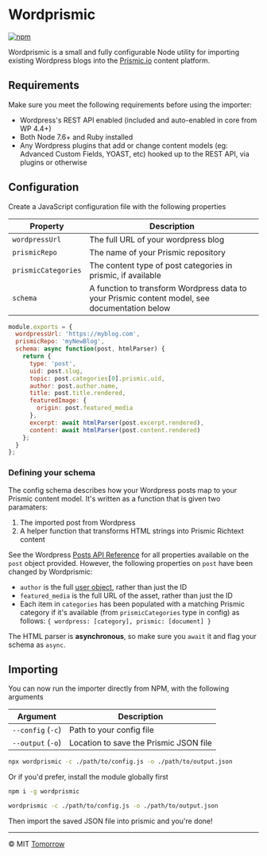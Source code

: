 # Wordprismic

[![npm](https://img.shields.io/npm/v/wordprismic.svg)](https://npmjs.com/package/wordprismic)

Wordprismic is a small and fully configurable Node utility for importing existing Wordpress blogs into the [Prismic.io](https://prismic.io) content platform.


## Requirements

Make sure you meet the following requirements before using the importer:

- Wordpress's REST API enabled (included and auto-enabled in core from WP 4.4+)
- Both Node 7.6+ and Ruby installed
- Any Wordpress plugins that add or change content models (eg: Advanced Custom Fields, YOAST, etc) hooked up to the REST API, via plugins or otherwise

## Configuration

Create a JavaScript configuration file with the following properties

Property            | Description
--------------------|----------------------------------------------------------------------------------------------
`wordpressUrl`      | The full URL of your wordpress blog
`prismicRepo`       | The name of your Prismic repository
`prismicCategories` | The content type of post categories in prismic, if available
`schema`            | A function to transform Wordpress data to your Prismic content model, see documentation below

```js
module.exports = {
  wordpressUrl: 'https://myblog.com',
  prismicRepo: 'myNewBlog',
  schema: async function(post, htmlParser) {
    return {
      type: 'post',
      uid: post.slug,
      topic: post.categories[0].prismic.uid,
      author: post.author.name,
      title: post.title.rendered,
      featuredImage: {
        origin: post.featured_media
      },
      excerpt: await htmlParser(post.excerpt.rendered),
      content: await htmlParser(post.content.rendered)
    };
  }
};
```

### Defining your schema

The config schema describes how your Wordpress posts map to your Prismic content model. It's written as a function that is given two paramaters:
  1. The imported post from Wordpress
  2. A helper function that transforms HTML strings into Prismic Richtext content

See the Wordpress [Posts API Reference](https://developer.wordpress.org/rest-api/reference/posts/#schema) for all properties available on the `post` object provided. However, the following properties on `post` have been changed by Wordprismic:
- `author` is the full [user object](https://developer.wordpress.org/rest-api/reference/users/#schema), rather than just the ID
- `featured_media` is the full URL of the asset, rather than just the ID
- Each item in `categories` has been populated with a matching Prismic category if it's available (from `prismicCategories` type in config) as follows: `{ wordpress: [category], prismic: [document] }`

The HTML parser is **asynchronous**, so make sure you `await` it and flag your schema as `async`.

## Importing

You can now run the importer directly from NPM, with the following arguments

Argument          | Description
------------------|---------------------------------------
`--config` (`-c`) | Path to your config file
`--output` (`-o`) | Location to save the Prismic JSON file

```sh
npx wordprismic -c ./path/to/config.js -o ./path/to/output.json
```

Or if you'd prefer, install the module globally first

```sh
npm i -g wordprismic

wordprismic -c ./path/to/config.js -o ./path/to/output.json
```

Then import the saved JSON file into prismic and you're done!

---

© MIT [Tomorrow](https://www.tomorrowstudio.co)